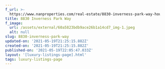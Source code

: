 ```yaml
---
f_url: >-
  https://www.nanproperties.com/real-estate/8830-inverness-park-way-houston-tx-77055/47556860/102603237
title: 8830 Inverness Park Way
f_image:
  url: /assets/external/60a5823bdb9ace26b1a14cd7_img-1.jpeg
  alt: null
slug: 8830-inverness-park-way
updated-on: '2021-05-19T21:25:15.882Z'
created-on: '2021-05-19T21:25:15.882Z'
published-on: '2021-05-19T22:05:47.033Z'
layout: '[luxury-listings-page].html'
tags: luxury-listings-page
---
```



